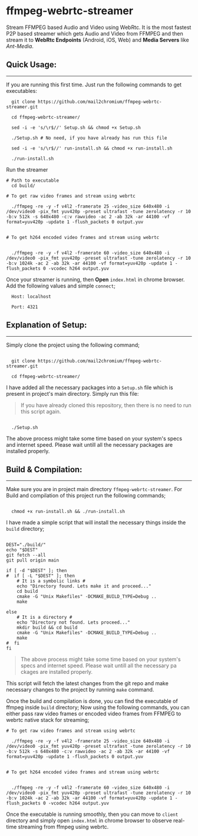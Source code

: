 # ffmpeg-webrtc-streamer
Stream FFMPEG based Audio and Video using WebRtc. It is the most fastest P2P based streamer which gets Audio and Video from FFMPEG and then stream it to **WebRtc Endpoints** (Android, iOS, Web) and **Media Servers** like *Ant-Media*.


## Quick Usage:
-----

If you are running this first time. Just run the following commands to get executables:

```
  git clone https://github.com/mail2chromium/ffmpeg-webrtc-streamer.git
  
  cd ffmpeg-webrtc-streamer/

  sed -i -e 's/\r$//' Setup.sh && chmod +x Setup.sh

  ./Setup.sh # No need, if you have already has run this file

  sed -i -e 's/\r$//' run-install.sh && chmod +x run-install.sh

  ./run-install.sh

```

Run the streamer

```
# Path to executable
  cd build/

# To get raw video frames and stream using webrtc

  ./ffmpeg -re -y -f v4l2 -framerate 25 -video_size 640x480 -i /dev/video0 -pix_fmt yuv420p -preset ultrafast -tune zerolatency -r 10 -b:v 512k -s 640x480 -c:v rawvideo -ac 2 -ab 32k -ar 44100 -vf format=yuv420p -update 1 -flush_packets 0 output.yuv


# To get h264 encoded video frames and stream using webrtc


  ./ffmpeg -re -y -f v4l2 -framerate 60 -video_size 640x480 -i /dev/video0 -pix_fmt yuv420p -preset ultrafast -tune zerolatency -r 10 -b:v 1024k -ac 2 -ab 32k -ar 44100 -vf format=yuv420p -update 1 -flush_packets 0 -vcodec h264 output.yuv

```

Once your streamer is running, then **Open** `index.html` in chrome browser. Add the following values and simple `connect`;

```
  Host: localhost

  Port: 4321

```


## Explanation of Setup:
-----

Simply clone the project using the following command;

```

  git clone https://github.com/mail2chromium/ffmpeg-webrtc-streamer.git
  
  cd ffmpeg-webrtc-streamer/

```

I have added all the necessary packages into a `Setup.sh` file which is present in project's main directory. Simply run this file:

> If you have already cloned this repository, then there is no need to run this script again. 

```

  ./Setup.sh

```

The above process might take some time based on your system's specs and internet speed. Please wait untill all the necessary packages are installed properly.

## Build & Compilation:
------

Make sure you are in project main directory `ffmpeg-webrtc-streamer`. For Build and compilation of this project run the following commands;

```

  chmod +x run-install.sh && ./run-install.sh

```

I have made a simple script that will install the necessary things inside the `build` directory;

```

DEST="./build/"
echo "$DEST"
git fetch --all
git pull origin main

if [ -d "$DEST" ]; then
#  if [ -L "$DEST" ]; then
    # It is a symbolic links #
    echo "Directory found. Lets make it and proceed..."
    cd build
    cmake -G "Unix Makefiles" -DCMAKE_BUILD_TYPE=Debug ..
    make

else
    # It is a directory #
    echo "Directory not found. Lets proceed..."
    mkdir build && cd build
    cmake -G "Unix Makefiles" -DCMAKE_BUILD_TYPE=Debug ..
    make
#  fi
fi

```

> The above process might take some time based on your system's specs and internet speed. Please wait untill all the necessary pa ckages are installed properly. 

This script will fetch the latest changes from the git repo and make necessary changes to the project by running `make` command.

Once the build and compilation is done, you can find the executable of ffmpeg inside `build` directory; Now using the following commands, you can either pass raw video frames or encoded video frames from FFMPEG to webrtc native stack for streaming;

```
# To get raw video frames and stream using webrtc

  ./ffmpeg -re -y -f v4l2 -framerate 25 -video_size 640x480 -i /dev/video0 -pix_fmt yuv420p -preset ultrafast -tune zerolatency -r 10 -b:v 512k -s 640x480 -c:v rawvideo -ac 2 -ab 32k -ar 44100 -vf format=yuv420p -update 1 -flush_packets 0 output.yuv


# To get h264 encoded video frames and stream using webrtc


  ./ffmpeg -re -y -f v4l2 -framerate 60 -video_size 640x480 -i /dev/video0 -pix_fmt yuv420p -preset ultrafast -tune zerolatency -r 10 -b:v 1024k -ac 2 -ab 32k -ar 44100 -vf format=yuv420p -update 1 -flush_packets 0 -vcodec h264 output.yuv

```

Once the executable is running smoothly, then you can move to `client` directory and simply open `index.html` in chrome browser to observe real-time streaming from ffmpeg using webrtc.
